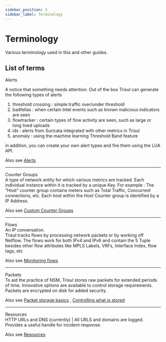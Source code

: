 ```yaml
---
sidebar_position: 3
sidebar_label: Terminology
---
```


# Terminology

Various terminology used in this and other guides.

## List of terms

Alerts  

A notice that something needs attention. Out of the box Trisul can
generate the following types of alerts

1. threshold crossing : simple traffic over/under threshold
2. badfellas : when certain Intel events such as known malicious
   indicators are seen
3. flowtracker : certain types of flow activity are seen, such as large
   or long lived uploads
4. ids : alerts from Suricata integrated with other metrics in Trisul
5. anomaly : using the machine learning Threshold Band feature

in addition, you can create your own alert types and fire them using the
LUA API.

Also see [Alerts](/docs/ug/alerts)

------------------------------------------------------------------------

Counter Groups  
A type of network entity for which various metrics are tracked. Each
individual instance within it is tracked by a unique Key. For example :
The “Host” counter group contains meters such as Total Traffic,
Concurrent connections, etc. Each host within the *Host* Counter group
is identified by a IP Address.

Also see [Custom Counter
Groups](/docs/ug/cg/custom)

------------------------------------------------------------------------

Flows  
An IP conversation.  
Trisul tracks flows by processing network packets or by working off
Netflow. The flows work for both IPv4 and IPv6 and contain the 5 Tuple
besides other flow attributes like MPLS Labels, VRFs, Interface Index,
flow tags, etc

Also see [Monitoring
flows](/docs/ug/flow)

------------------------------------------------------------------------

Packets  
To aid the practice of NSM, Trisul stores raw packets for extended
periods of time. Innovative options are available to control storage
requirements. Packets are encrypted on disk for added security.

Also see [Packet storage
basics](/docs/ug/caps/fullcontent) , [Controlling what is
stored](/docs/ug/caps/packetstorage)

------------------------------------------------------------------------

Resources  
HTTP URLs and DNS (currently) \| All URLS and domains are logged.
Provides a useful handle for incident response.

Also see
[Resources](/docs/ug/resources/url)
